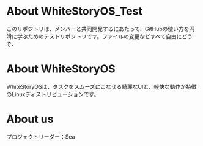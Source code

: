 # About WhiteStoryOS_Test

このリポジトリは、メンバーと共同開発するにあたって、GitHubの使い方を円滑に学ぶためのテストリポジトリです。ファイルの変更などすべて自由にどうぞ、

# About WhiteStoryOS

WhiteStoryOSは、タスクをスムーズにこなせる綺麗なUIと、軽快な動作が特徴のLinuxディストリビューションです。

# About us

プロジェクトリーダー：Sea
